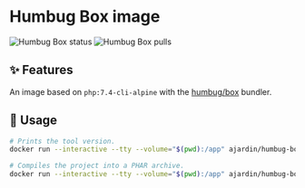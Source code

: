 Humbug Box image
================
![Humbug Box status](https://img.shields.io/github/workflow/status/ajardin/docker-images/Humbug%20Box%20image?style=for-the-badge)
![Humbug Box pulls](https://img.shields.io/docker/pulls/ajardin/humbug-box?style=for-the-badge)

✨ Features
-----------
An image based on `php:7.4-cli-alpine` with the [humbug/box][1] bundler.

🚀 Usage
--------
```bash
# Prints the tool version.
docker run --interactive --tty --volume="$(pwd):/app" ajardin/humbug-box

# Compiles the project into a PHAR archive.
docker run --interactive --tty --volume="$(pwd):/app" ajardin/humbug-box compile -vvv
```

<!-- Resources -->
[1]: https://github.com/humbug/box
